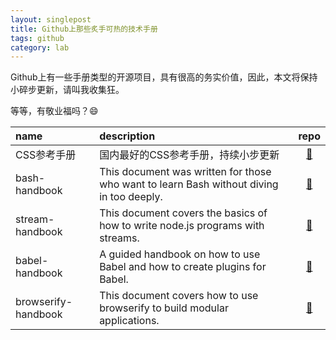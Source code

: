 ```yaml
---
layout: singlepost
title: Github上那些炙手可热的技术手册
tags: github
category: lab
---
```


Github上有一些手册类型的开源项目，具有很高的务实价值，因此，本文将保持小碎步更新，请叫我收集狂。

<!-- more -->

等等，有敬业福吗？:smile:

| name       | description       | repo |
| :------------- | :------------- | :------:  |
| CSS参考手册  | 国内最好的CSS参考手册，持续小步更新 | [:link:](https://github.com/doyoe/css-handbook) |
| bash-handbook  | This document was written for those who want to learn Bash without diving in too deeply.  | [:link:](https://github.com/denysdovhan/bash-handbook) |
| stream-handbook  | This document covers the basics of how to write node.js programs with streams.  | [:link:](https://github.com/substack/stream-handbook) |
| babel-handbook  | A guided handbook on how to use Babel and how to create plugins for Babel.  | [:link:](https://github.com/thejameskyle/babel-handbook) |
| browserify-handbook  | This document covers how to use browserify to build modular applications.  | [:link:](https://github.com/substack/browserify-handbook) |
